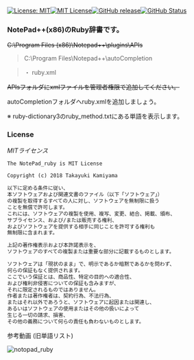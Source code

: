 [![License: MIT](https://img.shields.io/badge/License-MIT-yellow.svg)](https://opensource.org/licenses/MIT)[![MIT License](http://img.shields.io/badge/license-MIT-blue.svg?style=flat)](LICENSE)[![GitHub release](https://img.shields.io/github/release/takkii/notopad_ruby.svg?style=flat)](GitHub)[![GitHub Status](https://img.shields.io/github/last-commit/takkii/notopad_ruby.svg?style=flat)](GitHub)

### NotePad++(x86)のRuby辞書です。

<s> C:\Program Files (x86)\Notepad++\plugins\APIs </s>

> C:\Program Files\Notepad++\autoCompletion

> ・ ruby.xml

<s>APIsフォルダにxmlファイルを管理者権限で追加してください。</s>

autoCompletionフォルダへruby.xmlを追加しましょう。

※ ruby-dictionary3のruby_method.txtにある単語を表示します。

### License

_MITライセンス_

```markdown
The NotePad_ruby is MIT License

Copyright (c) 2018 Takayuki Kamiyama

以下に定める条件に従い、
本ソフトウェアおよび関連文書のファイル（以下「ソフトウェア」）
の複製を取得するすべての人に対し、ソフトウェアを無制限に扱う
ことを無償で許可します。
これには、ソフトウェアの複製を使用、複写、変更、結合、掲載、頒布、
サブライセンス、および/または販売する権利、
およびソフトウェアを提供する相手に同じことを許可する権利も
無制限に含まれます。

上記の著作権表示および本許諾表示を、
ソフトウェアのすべての複製または重要な部分に記載するものとします。

ソフトウェアは「現状のまま」で、明示であるか暗黙であるかを問わず、
何らの保証もなく提供されます。
ここでいう保証とは、商品性、特定の目的への適合性、
および権利非侵害についての保証も含みますが、
それに限定されるものではありません。
作者または著作権者は、契約行為、不法行為、
またはそれ以外であろうと、ソフトウェアに起因または関連し、
あるいはソフトウェアの使用またはその他の扱いによって
生じる一切の請求、損害、
その他の義務について何らの責任も負わないものとします。
```

参考動画 (旧単語リスト)

![notopad_ruby](https://github.com/takkii/notopad_ruby/blob/master/img/result.gif)
